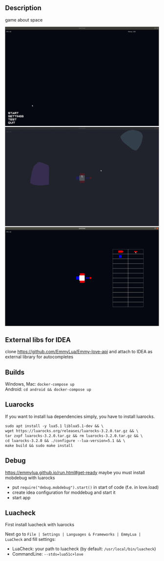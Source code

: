 ## Description
game about space

![](space-1.gif)
![](space-2.gif)
![](space-3.gif)

## External libs for IDEA
clone https://github.com/EmmyLua/Emmy-love-api and attach to IDEA 
    as external library for autocompletes
    
## Builds
Windows, Mac: `docker-compose up` \
Android: `cd android && docker-compose up`

## Luarocks
If you want to install lua dependencies simply, you have to install luarocks.
```shell script
sudo apt install -y lua5.1 liblua5.1-dev && \
wget https://luarocks.org/releases/luarocks-3.2.0.tar.gz && \
tar zxpf luarocks-3.2.0.tar.gz && rm luarocks-3.2.0.tar.gz && \
cd luarocks-3.2.0 && ./configure --lua-version=5.1 && \
make build && sudo make install
```

## Debug
https://emmylua.github.io/run.html#get-ready
maybe you must install mobdebug with luarocks

- put `require("debug.mobdebug").start()` in start of code (f.e. in love.load)
- create idea configuration for moddebug and start it
- start app

## Luacheck
First install luacheck with luarocks

Next go to `File | Settings | Languages & Frameworks | EmmyLua | LuaCheck` and fill settings:
* LuaCheck: your path to luacheck (by default: `/usr/local/bin/luacheck`)
* CommandLine: `--stds=lua51c+love` 
